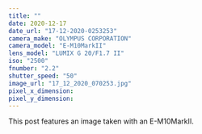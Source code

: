 ```yaml
---
title: ""
date: 2020-12-17
date_url: "17-12-2020-0253253"
camera_make: "OLYMPUS CORPORATION"
camera_model: "E-M10MarkII"
lens_model: "LUMIX G 20/F1.7 II"
iso: "2500"
fnumber: "2.2"
shutter_speed: "50"
image_url: "17_12_2020_070253.jpg"
pixel_x_dimension: 
pixel_y_dimension: 
---
```


This post features an image taken with an E-M10MarkII.